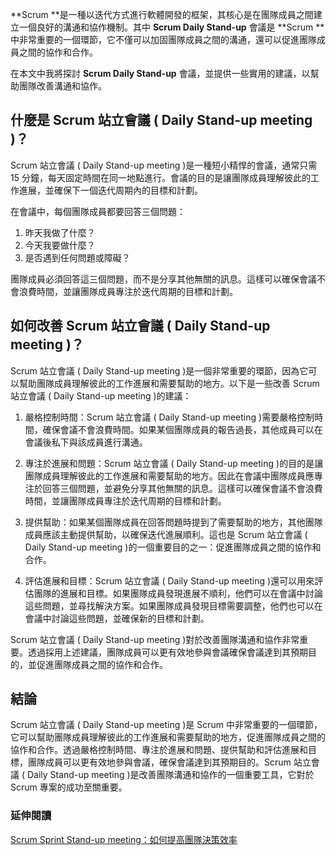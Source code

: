 **Scrum **是一種以迭代方式進行軟體開發的框架，其核心是在團隊成員之間建立一個良好的溝通和協作機制。其中 **Scrum Daily Stand-up** 會議是 **Scrum **中非常重要的一個環節，它不僅可以加固團隊成員之間的溝通，還可以促進團隊成員之間的協作和合作。

在本文中我將探討 **Scrum Daily Stand-up** 會議，並提供一些實用的建議，以幫助團隊改善溝通和協作。

## 什麼是 Scrum 站立會議 ( Daily Stand-up meeting )？

Scrum 站立會議 ( Daily Stand-up meeting )是一種短小精悍的會議，通常只需 15 分鐘，每天固定時間在同一地點進行。會議的目的是讓團隊成員理解彼此的工作進展，並確保下一個迭代周期內的目標和計劃。

在會議中，每個團隊成員都要回答三個問題：

1.  昨天我做了什麼？
2.  今天我要做什麼？
3.  是否遇到任何問題或障礙？

團隊成員必須回答這三個問題，而不是分享其他無關的訊息。這樣可以確保會議不會浪費時間，並讓團隊成員專注於迭代周期的目標和計劃。

## 如何改善 Scrum 站立會議 ( Daily Stand-up meeting )？

Scrum 站立會議 ( Daily Stand-up meeting )是一個非常重要的環節，因為它可以幫助團隊成員理解彼此的工作進展和需要幫助的地方。以下是一些改善 Scrum 站立會議 ( Daily Stand-up meeting )的建議：

1.  嚴格控制時間：Scrum 站立會議 ( Daily Stand-up meeting )需要嚴格控制時間，確保會議不會浪費時間。如果某個團隊成員的報告過長，其他成員可以在會議後私下與該成員進行溝通。

2.  專注於進展和問題：Scrum 站立會議 ( Daily Stand-up meeting )的目的是讓團隊成員理解彼此的工作進展和需要幫助的地方。因此在會議中團隊成員應專注於回答三個問題，並避免分享其他無關的訊息。這樣可以確保會議不會浪費時間，並讓團隊成員專注於迭代周期的目標和計劃。

3.  提供幫助：如果某個團隊成員在回答問題時提到了需要幫助的地方，其他團隊成員應該主動提供幫助，以確保迭代進展順利。這也是 Scrum 站立會議 ( Daily Stand-up meeting )的一個重要目的之一：促進團隊成員之間的協作和合作。

4.  評估進展和目標：Scrum 站立會議 ( Daily Stand-up meeting )還可以用來評估團隊的進展和目標。如果團隊成員發現進展不順利，他們可以在會議中討論這些問題，並尋找解決方案。如果團隊成員發現目標需要調整，他們也可以在會議中討論這些問題，並確保新的目標和計劃。

Scrum 站立會議 ( Daily Stand-up meeting )對於改善團隊溝通和協作非常重要。透過採用上述建議，團隊成員可以更有效地參與會議確保會議達到其預期目的，並促進團隊成員之間的協作和合作。

## 結論

Scrum 站立會議 ( Daily Stand-up meeting )是 Scrum 中非常重要的一個環節，它可以幫助團隊成員理解彼此的工作進展和需要幫助的地方，促進團隊成員之間的協作和合作。透過嚴格控制時間、專注於進展和問題、提供幫助和評估進展和目標，團隊成員可以更有效地參與會議，確保會議達到其預期目的。Scrum 站立會議 ( Daily Stand-up meeting )是改善團隊溝通和協作的一個重要工具，它對於 Scrum 專案的成功至關重要。

### 延伸閱讀

[Scrum Sprint Stand-up meeting：如何提高團隊決策效率](https://pmlife.day/Project/read/Scrum-daily-stand-up-meeting-how-to-improve-team-decision-making-efficiency)